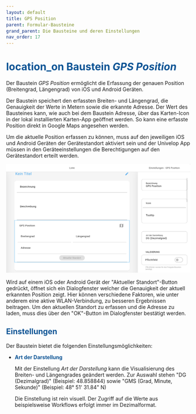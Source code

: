 ```yaml
---
layout: default
title: GPS Position
parent: Formular-Bausteine
grand_parent: Die Bausteine und deren Einstellungen
nav_order: 17
---
```


# <span style="color:#0b5394"><span class="material-icons">location_on</span> **Baustein _GPS Position_**</span>

Der Baustein _GPS Position_ ermöglicht die Erfassung der genauen Position (Breitengrad, Längengrad) von iOS und Android Geräten.

Der Baustein speichert den erfassten Breiten- und Längengrad, die Genauigkeit der Werte in Metern sowie die erkannte Adresse.
Der Wert des Bausteines kann, wie auch bei dem Baustein Adresse, über das Karten-Icon in der lokal installierten Karten-App geöffnet werden. So kann eine erfasste Position direkt in Google Maps angesehen werden.

Um die aktuelle Position erfassen zu können, muss auf den jeweiligen iOS und Android Geräten der Gerätestandort aktiviert sein und der Univelop App müssen in den Geräteeinstellungen die Berechtigungen auf den Gerätestandort erteilt werden.

![GPS Position](\assets\record-spec-settings\geo-location-brick.png 'GPS Position')

Wird auf einem iOS oder Android Gerät der "Aktueller Standort"-Button gedrückt, öffnet sich ein Dialogfenster welcher die Genauigkeit der aktuell erkannten Position zeigt. 
Hier können verschiedene Faktoren, wie unter anderem eine aktive WLAN-Verbindung, zu besseren Ergebnissen beitragen.
Um den aktuellen Standort zu erfassen und die Adresse zu laden, muss dies über den "OK"-Button im Dialogfenster bestätigt werden.

## <span style="color:#0b5394">Einstellungen</span>

Der Baustein bietet die folgenden Einstellungsmöglichkeiten:

-   <span style="color:#0b5394">**Art der Darstellung**</span>

    Mit der Einstellung _Art der Darstellung_ kann die Visualisierung des Breiten- und Längengrades geändert werden.
    Zur Auswahl stehen "DG (Dezimalgrad)" (Beispiel: 48.858844) sowie "GMS (Grad, Minute, Sekunde)" (Beispiel: 48° 51' 31.84" N)
    
    Die Einstellung ist rein visuell. Der Zugriff auf die Werte aus beispielsweise Workflows erfolgt immer im Dezimalformat.

   
